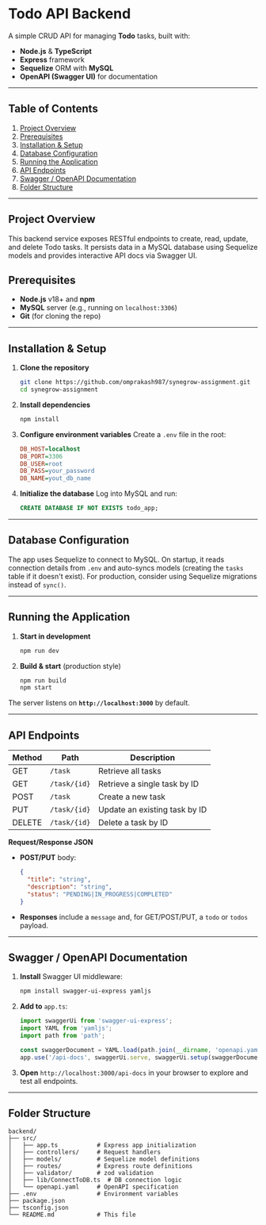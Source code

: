 # Todo API Backend

A simple CRUD API for managing **Todo** tasks, built with:

* **Node.js** & **TypeScript**
* **Express** framework
* **Sequelize** ORM with **MySQL**
* **OpenAPI (Swagger UI)** for documentation

---

## Table of Contents

1. [Project Overview](#project-overview)
2. [Prerequisites](#prerequisites)
3. [Installation & Setup](#installation--setup)
4. [Database Configuration](#database-configuration)
5. [Running the Application](#running-the-application)
6. [API Endpoints](#api-endpoints)
7. [Swagger / OpenAPI Documentation](#swagger--openapi-documentation)
8. [Folder Structure](#folder-structure)

---

## Project Overview

This backend service exposes RESTful endpoints to create, read, update, and delete Todo tasks. It persists data in a MySQL database using Sequelize models and provides interactive API docs via Swagger UI.

## Prerequisites

* **Node.js** v18+ and **npm**
* **MySQL** server (e.g., running on `localhost:3306`)
* **Git** (for cloning the repo)

---

## Installation & Setup

1. **Clone the repository**

   ```bash
   git clone https://github.com/omprakash987/synegrow-assignment.git
   cd synegrow-assignment
   ```
2. **Install dependencies**

   ```bash
   npm install
   ```
3. **Configure environment variables**
   Create a `.env` file in the root:

   ```ini
   DB_HOST=localhost
   DB_PORT=3306
   DB_USER=root
   DB_PASS=your_password
   DB_NAME=yout_db_name
   ```
4. **Initialize the database**
   Log into MySQL and run:

   ```sql
   CREATE DATABASE IF NOT EXISTS todo_app;
   ```

---

## Database Configuration

The app uses Sequelize to connect to MySQL. On startup, it reads connection details from `.env` and auto-syncs models (creating the `tasks` table if it doesn't exist). For production, consider using Sequelize migrations instead of `sync()`.

---

## Running the Application

1. **Start in development**

   ```bash
   npm run dev
   ```
2. **Build & start** (production style)

   ```bash
   npm run build
   npm start
   ```

The server listens on **`http://localhost:3000`** by default.

---

## API Endpoints

| Method | Path         | Description                   |
| ------ | ------------ | ----------------------------- |
| GET    | `/task`      | Retrieve all tasks            |
| GET    | `/task/{id}` | Retrieve a single task by ID  |
| POST   | `/task`      | Create a new task             |
| PUT    | `/task/{id}` | Update an existing task by ID |
| DELETE | `/task/{id}` | Delete a task by ID           |

**Request/Response JSON**

* **POST/PUT** body:

  ```json
  {
    "title": "string",
    "description": "string",
    "status": "PENDING|IN_PROGRESS|COMPLETED"
  }
  ```
* **Responses** include a `message` and, for GET/POST/PUT, a `todo` or `todos` payload.

---

## Swagger / OpenAPI Documentation

1. **Install** Swagger UI middleware:

   ```bash
   npm install swagger-ui-express yamljs
   ```
2. **Add to** `app.ts`:

   ```ts
   import swaggerUi from 'swagger-ui-express';
   import YAML from 'yamljs';
   import path from 'path';

   const swaggerDocument = YAML.load(path.join(__dirname, 'openapi.yaml'));
   app.use('/api-docs', swaggerUi.serve, swaggerUi.setup(swaggerDocument));
   ```
3. **Open** `http://localhost:3000/api-docs` in your browser to explore and test all endpoints.

---

## Folder Structure

```
backend/
├── src/
│   ├── app.ts           # Express app initialization
│   ├── controllers/     # Request handlers
│   ├── models/          # Sequelize model definitions
│   ├── routes/          # Express route definitions
│   ├── validator/       # zod validation
│   ├── lib/ConnectToDB.ts  # DB connection logic
│   └── openapi.yaml     # OpenAPI specification
├── .env                 # Environment variables
├── package.json
├── tsconfig.json
└── README.md            # This file
```